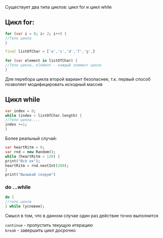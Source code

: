 Существует два типа циклов: цикл for и цикл while  
  
## Цикл for:  
  
```dart
for (var i = 0; i< 2; i++) {  
//Тело цикла  
}  
```
  
```dart
final listOfChar = ['a','s','d','f','g',]  
  
for (var element in listOfChar) {  
//Тело цикла, element - каждый элемент цикла  
}  
```
Для перебора цикла второй вариант безопаснее, т.к. первый способ позволяет модифицировать исходный массив  

## Цикл while  
  
```dart
var index = 0;  
while (index < listOfChar.length) {  
//Тело цикла....  
index +=1;  
}  
```
  
Более реальный случай:  
```dart
var heartRitm = 0;  
var rnd = new Random();  
while (heartRitm < 120) {  
print("Всё ок");  
heartRitm = rnd.nextInt(200);  
}  
print("Вызывай скорую")  
```

### do ...while  
  
```dart
do {  
//тело цикла  
} while (условие);
```  
Смысл в том, что в данном случае один раз действие точно выполнится  
  
`continue` - пропустить текущую итерацию  
`break` - завершить цикл досрочно